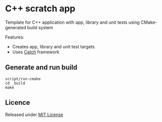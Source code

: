 # C++ scratch app

Template for C++ application with app, library and unit tests using CMake-generated build system

Features:

* Creates app, library and unit test targets
* Uses [Catch][catch] framework

## Generate and run build

```
script/run-cmake
cd _build
make
```

## Licence

Released under [MIT License][licence]

[catch]: https://github.com/philsquared/Catch
[licence]: LICENSE
